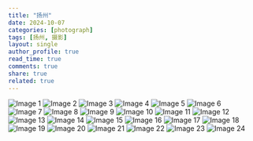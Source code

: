 ```yaml
---
title: "扬州"
date: 2024-10-07
categories: [photograph]
tags: [扬州, 摄影]
layout: single
author_profile: true
read_time: true
comments: true
share: true
related: true
---
```


<div class="photo-gallery">  
    <img src="/assets/images/YangZhouByYiyin/DSC_0550.jpg" alt="Image 1">  
    <img src="/assets/images/YangZhouByYiyin/DSC_0551.jpg" alt="Image 2">  
    <img src="/assets/images/YangZhouByYiyin/DSC_0556.jpg" alt="Image 3">  
    <img src="/assets/images/YangZhouByYiyin/DSC_0558.jpg" alt="Image 4">  
    <img src="/assets/images/YangZhouByYiyin/DSC_0578.jpg" alt="Image 5">  
    <img src="/assets/images/YangZhouByYiyin/DSC_0595.jpg" alt="Image 6"> 
    <img src="/assets/images/YangZhouByYiyin/DSC_0597.jpg" alt="Image 7">  
    <img src="/assets/images/YangZhouByYiyin/DSC_0598.jpg" alt="Image 8">  
    <img src="/assets/images/YangZhouByYiyin/DSC_0601.jpg" alt="Image 9">  
    <img src="/assets/images/YangZhouByYiyin/DSC_0616.jpg" alt="Image 10">  
    <img src="/assets/images/YangZhouByYiyin/DSC_0617.jpg" alt="Image 11">  
    <img src="/assets/images/YangZhouByYiyin/DSC_0619.jpg" alt="Image 12">
    <img src="/assets/images/YangZhouByYiyin/DSC_0620.jpg" alt="Image 13">  
    <img src="/assets/images/YangZhouByYiyin/DSC_0621.jpg" alt="Image 14">  
    <img src="/assets/images/YangZhouByYiyin/DSC_0622.jpg" alt="Image 15">  
    <img src="/assets/images/YangZhouByYiyin/DSC_0625.jpg" alt="Image 16">
    <img src="/assets/images/YangZhouByYiyin/DSC_0629.jpg" alt="Image 17">  
    <img src="/assets/images/YangZhouByYiyin/DSC_0649.jpg" alt="Image 18">  
    <img src="/assets/images/YangZhouByYiyin/DSC_0671.jpg" alt="Image 19">
    <img src="/assets/images/YangZhouByYiyin/DSC_0685.jpg" alt="Image 20">  
    <img src="/assets/images/YangZhouByYiyin/DSC_0687.jpg" alt="Image 21">  
    <img src="/assets/images/YangZhouByYiyin/DSC_0691.jpg" alt="Image 22">  
    <img src="/assets/images/YangZhouByYiyin/DSC_0706.jpg" alt="Image 23">
    <img src="/assets/images/YangZhouByYiyin/DSC_0727.jpg" alt="Image 24">
</div>

